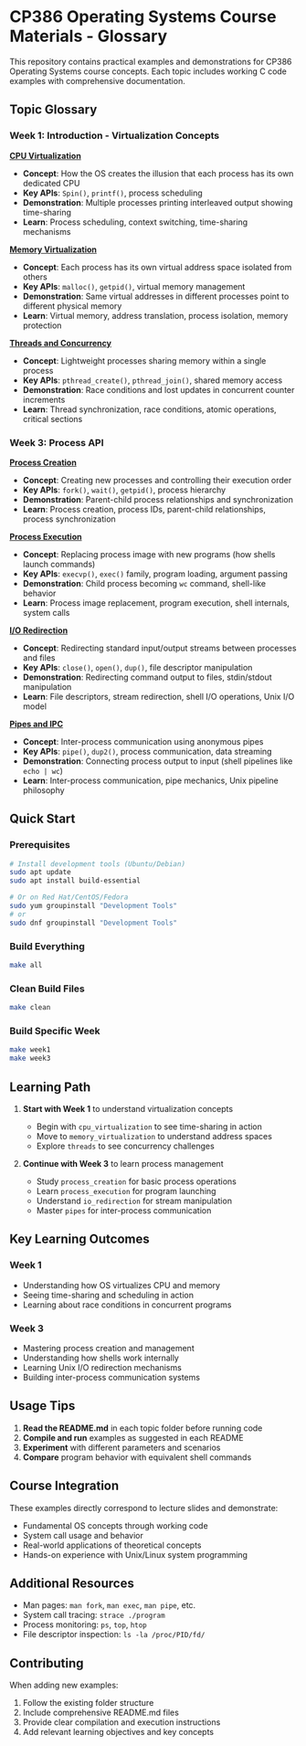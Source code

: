 # CP386 Operating Systems Course Materials - Glossary

This repository contains practical examples and demonstrations for CP386 Operating Systems course concepts. Each topic includes working C code examples with comprehensive documentation.

## Topic Glossary

### Week 1: Introduction - Virtualization Concepts

**[CPU Virtualization](week1/cpu_virtualization/README.md)**
- **Concept**: How the OS creates the illusion that each process has its own dedicated CPU
- **Key APIs**: `Spin()`, `printf()`, process scheduling
- **Demonstration**: Multiple processes printing interleaved output showing time-sharing
- **Learn**: Process scheduling, context switching, time-sharing mechanisms

**[Memory Virtualization](week1/memory_virtualization/README.md)**
- **Concept**: Each process has its own virtual address space isolated from others
- **Key APIs**: `malloc()`, `getpid()`, virtual memory management
- **Demonstration**: Same virtual addresses in different processes point to different physical memory
- **Learn**: Virtual memory, address translation, process isolation, memory protection

**[Threads and Concurrency](week1/threads/README.md)**
- **Concept**: Lightweight processes sharing memory within a single process
- **Key APIs**: `pthread_create()`, `pthread_join()`, shared memory access
- **Demonstration**: Race conditions and lost updates in concurrent counter increments
- **Learn**: Thread synchronization, race conditions, atomic operations, critical sections

### Week 3: Process API

**[Process Creation](week3/process_creation/README.md)**
- **Concept**: Creating new processes and controlling their execution order
- **Key APIs**: `fork()`, `wait()`, `getpid()`, process hierarchy
- **Demonstration**: Parent-child process relationships and synchronization
- **Learn**: Process creation, process IDs, parent-child relationships, process synchronization

**[Process Execution](week3/process_execution/README.md)**
- **Concept**: Replacing process image with new programs (how shells launch commands)
- **Key APIs**: `execvp()`, `exec()` family, program loading, argument passing
- **Demonstration**: Child process becoming `wc` command, shell-like behavior
- **Learn**: Process image replacement, program execution, shell internals, system calls

**[I/O Redirection](week3/io_redirection/README.md)**
- **Concept**: Redirecting standard input/output streams between processes and files
- **Key APIs**: `close()`, `open()`, `dup()`, file descriptor manipulation
- **Demonstration**: Redirecting command output to files, stdin/stdout manipulation
- **Learn**: File descriptors, stream redirection, shell I/O operations, Unix I/O model

**[Pipes and IPC](week3/pipes/README.md)**
- **Concept**: Inter-process communication using anonymous pipes
- **Key APIs**: `pipe()`, `dup2()`, process communication, data streaming
- **Demonstration**: Connecting process output to input (shell pipelines like `echo | wc`)
- **Learn**: Inter-process communication, pipe mechanics, Unix pipeline philosophy

## Quick Start

### Prerequisites

```bash
# Install development tools (Ubuntu/Debian)
sudo apt update
sudo apt install build-essential

# Or on Red Hat/CentOS/Fedora
sudo yum groupinstall "Development Tools"
# or
sudo dnf groupinstall "Development Tools"
```

### Build Everything

```bash
make all
```

### Clean Build Files

```bash
make clean
```

### Build Specific Week

```bash
make week1
make week3
```

## Learning Path

1. **Start with Week 1** to understand virtualization concepts
   - Begin with `cpu_virtualization` to see time-sharing in action
   - Move to `memory_virtualization` to understand address spaces
   - Explore `threads` to see concurrency challenges

2. **Continue with Week 3** to learn process management
   - Study `process_creation` for basic process operations
   - Learn `process_execution` for program launching
   - Understand `io_redirection` for stream manipulation
   - Master `pipes` for inter-process communication

## Key Learning Outcomes

### Week 1

- Understanding how OS virtualizes CPU and memory
- Seeing time-sharing and scheduling in action
- Learning about race conditions in concurrent programs

### Week 3

- Mastering process creation and management
- Understanding how shells work internally
- Learning Unix I/O redirection mechanisms
- Building inter-process communication systems

## Usage Tips

1. **Read the README.md** in each topic folder before running code
2. **Compile and run** examples as suggested in each README
3. **Experiment** with different parameters and scenarios
4. **Compare** program behavior with equivalent shell commands

## Course Integration

These examples directly correspond to lecture slides and demonstrate:

- Fundamental OS concepts through working code
- System call usage and behavior
- Real-world applications of theoretical concepts
- Hands-on experience with Unix/Linux system programming

## Additional Resources

- Man pages: `man fork`, `man exec`, `man pipe`, etc.
- System call tracing: `strace ./program`
- Process monitoring: `ps`, `top`, `htop`
- File descriptor inspection: `ls -la /proc/PID/fd/`

## Contributing

When adding new examples:

1. Follow the existing folder structure
2. Include comprehensive README.md files
3. Provide clear compilation and execution instructions
4. Add relevant learning objectives and key concepts
